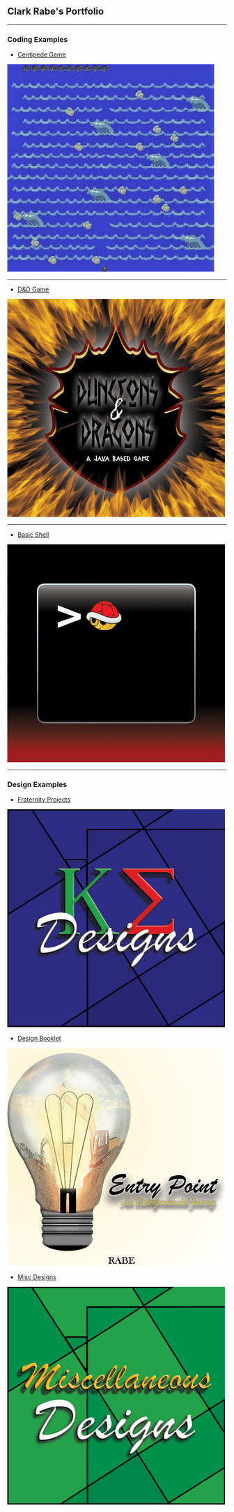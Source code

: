 ## Clark Rabe's Portfolio

---

### Coding Examples

- [Centipede Game](https://github.com/ClarkRabe/Centipede-Game)
<img src="images/centipedeGame.JPG?raw=true"/>

---
- [D&D Game](https://github.com/ClarkRabe/Dungeon-Game)
<img src="images/dndimg.jpg?raw=true"/>

---
- [Basic Shell](https://github.com/ClarkRabe/Basic_Shell)
<img src="images/shellimg.jpg?raw=true"/>

---

### Design Examples

- [Fraternity Projects](/Fraternity_Designs)
<img src="images/ke_cover.jpg?raw=true"/>

- [Design Booklet](/pdf/desn216_final-booklet_120919_v2_CR.pdf)
<img src="images/project_cover.jpg?raw=true"/>

- [Misc Designs](/Misc_Designs)
<img src="images/misc_cover.jpg?raw=true"/>






